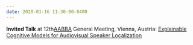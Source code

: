 ```yaml
---
date: 2020-01-16 11:30:00-0400
---
```


<b>Invited Talk</b> at 12th<a href="https://www.oeaw.ac.at/en/isf/forschung/fachbereiche-teams/hoeren/aabba-aural-assessment-by-means-of-binaural-algorithms" target="_blank">AABBA</a> General Meeting, Vienna, Austria: <a href="{{ '/assets/pdf/slides/aabba-2020.pdf' | prepend: site.baseurl }}" target="_blank">Explainable Cognitive Models for Audiovisual Speaker
Localization</a>
